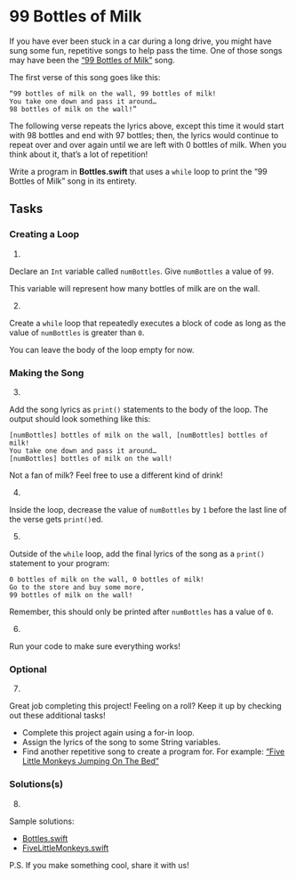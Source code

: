 # 99 Bottles of Milk

If you have ever been stuck in a car during a long drive, you might have sung some fun, repetitive songs to help pass the time. One of those songs may have been the [“99 Bottles of Milk”](https://www.youtube.com/watch?v=7QxI76nnt2s) song.

The first verse of this song goes like this:

    “99 bottles of milk on the wall, 99 bottles of milk!
    You take one down and pass it around…
    98 bottles of milk on the wall!”

The following verse repeats the lyrics above, except this time it would start with 98 bottles and end with 97 bottles; then, the lyrics would continue to repeat over and over again until we are left with 0 bottles of milk. When you think about it, that’s a lot of repetition!

Write a program in **Bottles.swift** that uses a `while` loop to print the “99 Bottles of Milk” song in its entirety.

## Tasks

### Creating a Loop

1. 
Declare an `Int` variable called `numBottles`. Give `numBottles` a value of `99`.

This variable will represent how many bottles of milk are on the wall.

2. 
Create a `while` loop that repeatedly executes a block of code as long as the value of `numBottles` is greater than `0`.

You can leave the body of the loop empty for now.

### Making the Song

3. 
Add the song lyrics as `print()` statements to the body of the loop. The output should look something like this:

    [numBottles] bottles of milk on the wall, [numBottles] bottles of milk!
    You take one down and pass it around…
    [numBottles] bottles of milk on the wall!

Not a fan of milk? Feel free to use a different kind of drink!

4. 
Inside the loop, decrease the value of `numBottles` by `1` before the last line of the verse gets `print()`ed.

5. 
Outside of the `while` loop, add the final lyrics of the song as a `print()` statement to your program:

    0 bottles of milk on the wall, 0 bottles of milk!
    Go to the store and buy some more,
    99 bottles of milk on the wall!

Remember, this should only be printed after `numBottles` has a value of `0`.

6. 
Run your code to make sure everything works!

### Optional

7. 
Great job completing this project! Feeling on a roll? Keep it up by checking out these additional tasks!

- Complete this project again using a for-in loop.
- Assign the lyrics of the song to some String variables.
- Find another repetitive song to create a program for. For example: [“Five Little Monkeys Jumping On The Bed”](https://www.youtube.com/watch?v=b0NHrFNZWh0)

### Solutions(s)

8. 
Sample solutions:

- [Bottles.swift](https://github.com/Codecademy/learn-swift/blob/master/4-loops/99-bottles/Bottles.swift)
- [FiveLittleMonkeys.swift](https://github.com/Codecademy/learn-swift/blob/master/4-loops/99-bottles/FiveLittleMonkeys.swift)

P.S. If you make something cool, share it with us!
